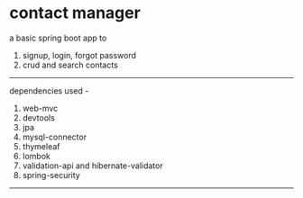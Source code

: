 # contact manager

a basic spring boot app to

1. signup, login, forgot password
2. crud and search contacts

<hr />

dependencies used -

1. web-mvc
2. devtools
3. jpa
4. mysql-connector
5. thymeleaf
6. lombok
7. validation-api and hibernate-validator
8. spring-security

<hr />

